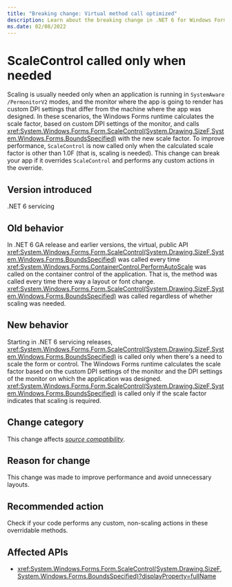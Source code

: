 ```yaml
---
title: "Breaking change: Virtual method call optimized"
description: Learn about the breaking change in .NET 6 for Windows Forms where ScaleControl is only called if scaling is needed.
ms.date: 02/08/2022
---
```

# ScaleControl called only when needed

Scaling is usually needed only when an application is running in `SystemAware /PermonitorV2` modes, and the monitor where the app is going to render has custom DPI settings that differ from the machine where the app was designed. In these scenarios, the Windows Forms runtime calculates the scale factor, based on custom DPI settings of the monitor, and calls <xref:System.Windows.Forms.Form.ScaleControl(System.Drawing.SizeF,System.Windows.Forms.BoundsSpecified)> with the new scale factor. To improve performance, `ScaleControl` is now called only when the calculated scale factor is other than 1.0F (that is, scaling is needed). This change can break your app if it overrides `ScaleControl` and performs any custom actions in the override.

## Version introduced

.NET 6 servicing

## Old behavior

In .NET 6 GA release and earlier versions, the virtual, public API <xref:System.Windows.Forms.Form.ScaleControl(System.Drawing.SizeF,System.Windows.Forms.BoundsSpecified)> was called every time <xref:System.Windows.Forms.ContainerControl.PerformAutoScale> was called on the container control of the application. That is, the method was called every time there way a layout or font change. <xref:System.Windows.Forms.Form.ScaleControl(System.Drawing.SizeF,System.Windows.Forms.BoundsSpecified)> was called regardless of whether scaling was needed.

## New behavior

Starting in .NET 6 servicing releases, <xref:System.Windows.Forms.Form.ScaleControl(System.Drawing.SizeF,System.Windows.Forms.BoundsSpecified)> is called only when there's a need to scale the form or control. The Windows Forms runtime calculates the scale factor based on the custom DPI settings of the monitor and the DPI settings of the monitor on which the application was designed. <xref:System.Windows.Forms.Form.ScaleControl(System.Drawing.SizeF,System.Windows.Forms.BoundsSpecified)> is called only if the scale factor indicates that scaling is required.

## Change category

This change affects [*source compatibility*](../../categories.md#source-compatibility).

## Reason for change

This change was made to improve performance and avoid unnecessary layouts.

## Recommended action

Check if your code performs any custom, non-scaling actions in these overridable methods.

## Affected APIs

- <xref:System.Windows.Forms.Form.ScaleControl(System.Drawing.SizeF,System.Windows.Forms.BoundsSpecified)?displayProperty=fullName>
